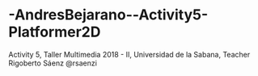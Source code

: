 # -AndresBejarano--Activity5-Platformer2D
Activity 5, Taller Multimedia 2018 - II, Universidad de la Sabana, Teacher Rigoberto Sáenz @rsaenzi
